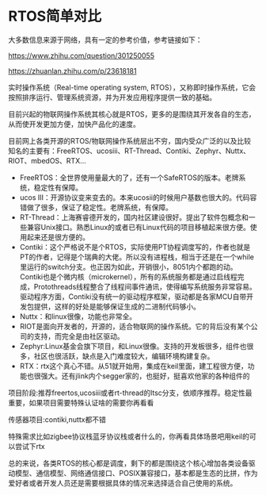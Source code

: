 # RTOS简单对比

大多数信息来源于网络，具有一定的参考价值，参考链接如下：

https://www.zhihu.com/question/301250055

https://zhuanlan.zhihu.com/p/23618181

实时操作系统（Real-time operating system, RTOS），又称即时操作系统，它会按照排序运行、管理系统资源，并为开发应用程序提供一致的基础。

目前兴起的物联网操作系统其核心就是RTOS，更多的是围绕其开发各自的生态，从而使开发更加方便，加快产品化的速度。

目前网上各类开源的RTOS/物联网操作系统层出不穷，国内受众广泛的以及比较知名的主要有：FreeRTOS、ucosiii、RT-Thread、Contiki、Zephyr、Nuttx、RIOT、mbedOS、RTX...

* FreeRTOS：全世界使用量最大的了，还有一个SafeRTOS的版本。老牌系统，稳定性有保障。
* ucos III：开源协议变来变去的。本来ucosii的时候用户基数也很大的。代码容错做了很多，保证了稳定性。老牌系统，有保障。
* RT-Thread：上海赛睿德开发的，国内社区建设很好。提出了软件包概念和一些兼容Unix接口。熟悉Linux的或者已有Linux代码的项目移植起来很方便。使用起来还是很方便的。
* Contiki：这个严格说不是个RTOS，实际使用PT协程调度写的，作者也就是PT的作者，记得是个瑞典的大佬。所以没有进程栈，相当于还是在一个while里运行的switch分支。也正因为如此，开销很小，8051内个都跑的动。Contiki也是个微内核（microkernel），所有的系统服务都是通过启线程完成，Protothreads线程整合了线程间事件通讯，使得编写系统服务非常容易。驱动程序方面，Contiki没有统一的驱动程序框架，驱动都是各家MCU自带开发包提供，这样的好处是能够保证生成的二进制代码够小。
* Nuttx：和linux很像，功能也非常全。
* RIOT是面向开发者的，开源的，适合物联网的操作系统。它的背后没有某个公司的支持，而完全是由社区驱动。
* Zephyr:Linux基金会旗下项目，和Linux很像。支持的开发板很多，组件也很多，社区也很活跃，缺点是入门难度较大，编辑环境构建复杂。
* RTX：rtx这个真心不错。从51就开始用，集成在keil里面，建工程很方便，功能也很强大。还有jlink内个segger家的，也挺好，挺喜欢他家的各种组件的

项目阶段:推荐freertos,ucosiii或者rt-thread的ltsc分支，依顺序推荐。稳定性最重要，如果项目需要特殊认证啥的需要你再看看

传感器项目:contiki,nuttx都不错

特殊需求比如zigbee协议栈蓝牙协议栈或者什么的，你再看具体场景吧用keil的可以尝试下rtx

总的来说，各类RTOS的核心都是调度，剩下的都是围绕这个核心增加各类设备驱动模型、通信模型、网络通信接口、POSIX兼容接口，基本都是生态的比拼，作为爱好者或者开发人员还是需要根据具体的情况来选择适合自己使用的系统。